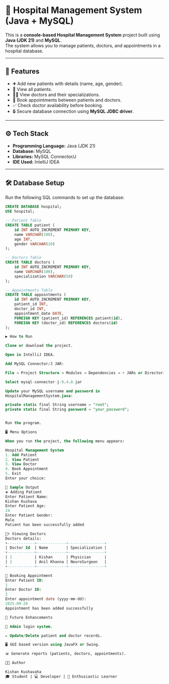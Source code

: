 # 🏥 Hospital Management System (Java + MySQL)

This is a **console-based Hospital Management System** project built using **Java (JDK 21)** and **MySQL**.  
The system allows you to manage patients, doctors, and appointments in a hospital database.

---

## 🚀 Features
- ➕ Add new patients with details (name, age, gender).
- 👀 View all patients.
- 👩‍⚕️ View doctors and their specializations.
- 📅 Book appointments between patients and doctors.
- ✅ Check doctor availability before booking.
- 🔒 Secure database connection using **MySQL JDBC driver**.

---

## ⚙️ Tech Stack
- **Programming Language:** Java (JDK 21)
- **Database:** MySQL
- **Libraries:** MySQL Connector/J
- **IDE Used:** IntelliJ IDEA
---
## 🛠️ Database Setup

Run the following SQL commands to set up the database:

```sql
CREATE DATABASE hospital;
USE hospital;

-- Patient Table
CREATE TABLE patient (
    id INT AUTO_INCREMENT PRIMARY KEY,
    name VARCHAR(100),
    age INT,
    gender VARCHAR(20)
);

-- Doctors Table
CREATE TABLE doctors (
    id INT AUTO_INCREMENT PRIMARY KEY,
    name VARCHAR(100),
    specialization VARCHAR(50)
);

-- Appointments Table
CREATE TABLE appointments (
    id INT AUTO_INCREMENT PRIMARY KEY,
    patient_id INT,
    docter_id INT,
    appointment_date DATE,
    FOREIGN KEY (patient_id) REFERENCES patient(id),
    FOREIGN KEY (docter_id) REFERENCES doctors(id)
);

▶️ How to Run

Clone or download the project.

Open in IntelliJ IDEA.

Add MySQL Connector/J JAR:

File → Project Structure → Modules → Dependencies → + JARs or Directories

Select mysql-connector-j-9.4.0.jar

Update your MySQL username and password in
HospitalManagementSystem.java:

private static final String username = "root";
private static final String password = "your_password";


Run the program.

🖥️ Menu Options

When you run the project, the following menu appears:

Hospital Management System
1. Add Patient
2. View Patient
3. View Doctor
4. Book Appointment
5. Exit
Enter your choice:

📸 Sample Output
➕ Adding Patient
Enter Patient Name:
Kishan Kushava
Enter Patient Age:
24
Enter Patient Gender:
Male
Patient has been successfully added

👩‍⚕️ Viewing Doctors
Doctors details:
+------------+-------------+----------------+
| Doctor Id  | Name        | Specialization |
+------------+-------------+----------------+
| 1          | Kishan      | Physician      |
| 2          | Anil Khanna | NeuroSurgeon   |
+------------+-------------+----------------+

📅 Booking Appointment
Enter Patient ID:
1
Enter Doctor ID:
2
Enter appointment date (yyyy-mm-dd):
2025-09-20
Appointment has been added successfully

🔮 Future Enhancements

🔑 Admin login system.

✏️ Update/Delete patient and doctor records.

🖥️ GUI-based version using JavaFX or Swing.

📊 Generate reports (patients, doctors, appointments).

👨‍💻 Author

Kishan Kushavaha
🎓 Student | 💻 Developer | 🚀 Enthusiastic Learner
